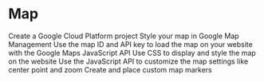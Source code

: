 # Map
Create a Google Cloud Platform project
Style your map in Google Map Management
Use the map ID and API key to load the map on your website with the Google Maps JavaScript API
Use CSS to display and style the map on the website
Use the JavaScript API to customize the map settings like center point and zoom
Create and place custom map markers
